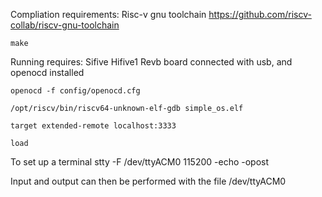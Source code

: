 Compliation requirements:
Risc-v gnu toolchain
https://github.com/riscv-collab/riscv-gnu-toolchain

    make
    
Running requires:
Sifive Hifive1 Revb board connected with usb, and openocd installed



    openocd -f config/openocd.cfg

    /opt/riscv/bin/riscv64-unknown-elf-gdb simple_os.elf

    target extended-remote localhost:3333

    load

To set up a terminal
    stty -F /dev/ttyACM0 115200 -echo -opost

Input and output can then be performed with the file /dev/ttyACM0